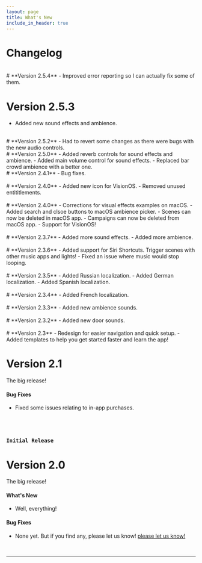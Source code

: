 ```yaml
---
layout: page
title: What's New
include_in_header: true
---
```


# Changelog

<br>
# **Version 2.5.4**
- Improved error reporting so I can actually fix some of them.

# **Version 2.5.3**
- Added new sound effects and ambience.

<br>
# **Version 2.5.2**
- Had to revert some changes as there were bugs with the new audio controls.

<br>
# **Version 2.5.0**
- Added reverb controls for sound effects and ambience.
- Added main volume control for sound effects.
- Replaced bar crowd ambience with a better one. 

<br>
# **Version 2.4.1**
- Bug fixes.

<br>
<br>
# **Version 2.4.0**
- Added new icon for VisionOS.
- Removed unused entititlements.

<br>
<br>
# **Version 2.4.0**
- Corrections for visual effects examples on macOS.
- Added search and clsoe buttons to macOS ambience picker.
- Scenes can now be deleted in macOS app.
- Campaigns can now be deleted from macOS app.
- Support for VisionOS!

<br>
<br>
# **Version 2.3.7**
- Added more sound effects.
- Added more ambience.

<br>
<br>
# **Version 2.3.6**
- Added support for Siri Shortcuts. Trigger scenes with other music apps and lights!
- Fixed an issue where music would stop looping.

<br>
<br>
# **Version 2.3.5**
- Added Russian localization.
- Added German localization.
- Added Spanish localization.

<br>
<br>
# **Version 2.3.4**
- Added French localization.

<br>
<br>
# **Version 2.3.3**
- Added new ambience sounds.

<br>

<br>
# **Version 2.3.2**
- Added new door sounds.

<br>
<br>
# **Version 2.3**
- Redesign for easier navigation and quick setup.
- Added templates to help you get started faster and learn the app!

<br>

# **Version 2.1**
The big release!

#### Bug Fixes
- Fixed some issues relating to in-app purchases. 

<br>

<br>

### `Initial Release`
# **Version 2.0**
The big release!

#### What's New
- Well, everything!

#### Bug Fixes
- None yet. But if you find any, please let us know! [please let us know!](hello@summoningstone.app)

<br>

________
